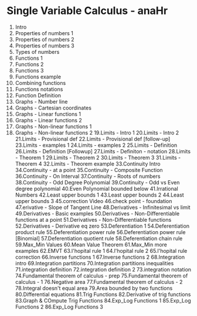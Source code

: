 # Single Variable Calculus - anaHr

1. Intro 
2. Properties of numbers 1 
3. Properties of numbers 2 
4. Properties of numbers 3 
5. Types of numbers 
6. Functions 1 
7. Functions 2 
8. Functions 3 
9. Functions example 
10. Combining functions
11. Functions notations 
12. Function Definition
13. Graphs - Number line 
14. Graphs - Cartesian coordinates 
15. Graphs - Linear functions 1 
16. Graphs - Linear functions 2 
17. Graphs - Non-linear functions 1 
18. Graphs - Non-linear functions 2
19.Limits - Intro 1 
20.Limits - Intro 2
21.Limits - Provisional def 
22.Limits - Provisional def [follow-up]
23.Limits - examples 1 
24.Limits - examples 2 
25.Limits - Definition
26.Limits - Definition [Followup]
27.Limits - Definiton - notation
28.Limits - Theorem 1 
29.Limits - Theorem 2 
30.Limits - Theorem 3
31.Limits - Theorem 4
32.Limits - Theorem example
33.Continuity Intro 
34.Continuity - at a point 
35.Continuity - Composite Function
36.Continuity - On Interval 
37.Continuity - Roots of numbers 
38.Continuity - Odd Degree Polynomial 
39.Continuity - Odd vs Even degree polynomial 
40.Even Polynomial bounded below 
41.Irrational Numbers
42.Least upper bounds 1
43.Least upper bounds 2
44.Least upper bounds 3
45.correction Video 
46.check point - foundation
47.erivative - Slope of Tangent Line 
48.Derivatives - Infinitesimal vs limit
49.Derivatives - Basic examples 
50.Derivatives - Non-Differentiable functions at a point
51.Derivatives - Non-Differentiable functions
52.Derivatives - Derivative eq zero
53.Deferentiation 1 
54.Deferentiation product rule 
55.Deferentiation power rule 
56.Deferentiation power rule [Binomial]
57.Deferentiation quotient rule 
58.Deferentiation chain rule 
59.Max_Min Values 
60.Mean Value Theorem 
61.Max_Min more examples 
62.EMVT 
63.l'hopital rule 1 
64.l'hopital rule 2
65.l'hopital rule correction
66.Inverse functions 1 
67.Inverse functions 2
68.Integration intro 
69.Integration partitions 
70.Integration partitions inequalities 
71.integration definition
72.integration definition 2 
73.integration notation
74.Fundamental theorem of calculus - prep 
75.Fundamental theorem of calculus - 1 
76.Negative area 
77.Fundamental theorem of calculus - 2
78.Integral doesn't equal area 
79.Area bounded by two functions 
80.Differential equations 
81.Trig Functions 
82.Derivative of trig functions 
83.Graph & COmpute Trig Functions 
84.Exp_Log Functions 1
85.Exp_Log Functions 2 
86.Exp_Log Functions 3

